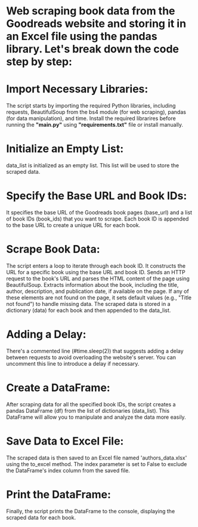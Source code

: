 # Web scraping book data from the Goodreads website and storing it in an Excel file using the pandas library. Let's break down the code step by step:

# Import Necessary Libraries:
The script starts by importing the required Python libraries, including requests, BeautifulSoup from the bs4 module (for web scraping), pandas (for data manipulation), and time. 
Install the required librarires before running the **"main.py"** using **"requirements.txt"** file or install manually.

# Initialize an Empty List:
data_list is initialized as an empty list. This list will be used to store the scraped data.

# Specify the Base URL and Book IDs:
It specifies the base URL of the Goodreads book pages (base_url) and a list of book IDs (book_ids) that you want to scrape. Each book ID is appended to the base URL to create a unique URL for each book.

# Scrape Book Data:
The script enters a loop to iterate through each book ID.
It constructs the URL for a specific book using the base URL and book ID.
Sends an HTTP request to the book's URL and parses the HTML content of the page using BeautifulSoup.
Extracts information about the book, including the title, author, description, and publication date, if available on the page.
If any of these elements are not found on the page, it sets default values (e.g., "Title not found") to handle missing data.
The scraped data is stored in a dictionary (data) for each book and then appended to the data_list.

# Adding a Delay:
There's a commented line (#time.sleep(2)) that suggests adding a delay between requests to avoid overloading the website's server. You can uncomment this line to introduce a delay if necessary.

# Create a DataFrame:
 After scraping data for all the specified book IDs, the script creates a pandas DataFrame (df) from the list of dictionaries (data_list). This DataFrame will allow you to manipulate and analyze the data more easily.

# Save Data to Excel File:
The scraped data is then saved to an Excel file named 'authors_data.xlsx' using the to_excel method. The index parameter is set to False to exclude the DataFrame's index column from the saved file.

# Print the DataFrame:
Finally, the script prints the DataFrame to the console, displaying the scraped data for each book.
